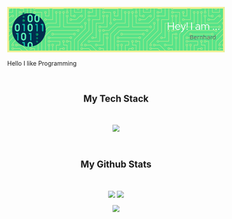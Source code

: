 <p align="center">
<img  src="src/Bernhard-github-header-image.png"> 
<p>
  Hello I like Programming
</p>

</br>

<h2 align="center"> My Tech Stack</h2>
</br>
<p align="center">
  <a href="https://skillicons.dev">
    <img src="https://skillicons.dev/icons?i=go,c,bash,vue,nix,docker,linux,git,github,neovim" />
  </a>
</p>
</br>

<h2 align="center">My Github Stats</h2>
</br>

<p align = "center">
  <img  src = "https://github-readme-stats.vercel.app/api?username=BwM17&show_icons=true&line_height=27&theme=tokyonight">
  <img src = "https://github-readme-stats.vercel.app/api/top-langs/?username=BwM17&hide=&theme=tokyonight">
</p>

<p align = "center">
   <img  src="https://github-readme-streak-stats.herokuapp.com/?user=BwM17&show_icons=true&locale=en&layout=compact&theme=tokyonight&line_height=0" />
</p> 

